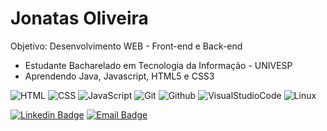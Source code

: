 # Jonatas Oliveira
Objetivo: Desenvolvimento WEB - Front-end e Back-end
- Estudante Bacharelado em Tecnologia da Informação - UNIVESP
- Aprendendo Java, Javascript, HTML5 e CSS3


![HTML](https://img.shields.io/badge/-HTML-05122A?style=flat&logo=HTML5)&nbsp;![CSS](https://img.shields.io/badge/-CSS-05122A?style=flat&logo=CSS3&logoColor=1572B6)&nbsp;![JavaScript](https://img.shields.io/badge/-JavaScript-05122A?style=flat&logo=javascript)&nbsp;![Git](https://img.shields.io/badge/-Git-05122A?style=flat&logo=git)&nbsp;![Github](https://img.shields.io/badge/-Github-05122A?style=flat&logo=github)&nbsp;![VisualStudioCode](https://img.shields.io/badge/-Visual%20Studio%20Code-05122A?style=flat&logo=visual-studio-code&logoColor=007ACC)&nbsp;![Linux](https://img.shields.io/badge/-Linux-05122A?style=flat&logo=linux&logoColor=fff)&nbsp;


[![Linkedin Badge](https://img.shields.io/badge/-Jonatas%20Oliveira-6633cc?style=flat-square&logo=Linkedin&logoColor=white&link=https://www.linkedin.com/in/oliveira-jonatas/)](https://www.linkedin.com/in/oliveira-jonatas/)&nbsp;[![Email Badge](https://img.shields.io/badge/-oliveira.jonatas@outlook.com.br-6633cc?style=flat-square&logo=gmail&logoColor=white&link=mailto:oliveira.jonatas@outlook.com.br)](mailto:oliveira.jonatas@outlook.com.br)
